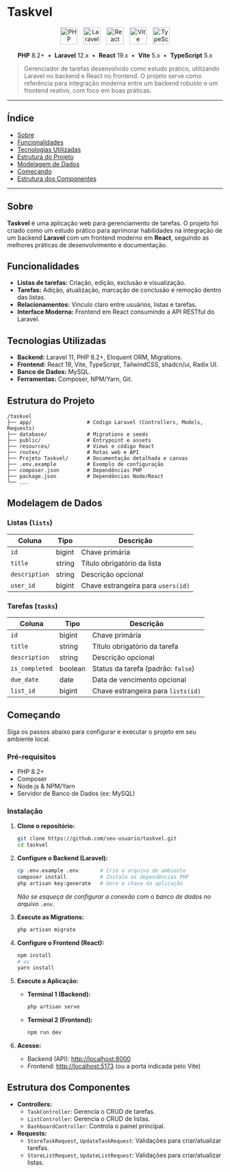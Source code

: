# Taskvel

<p align="center">
  <img src="https://cdn.jsdelivr.net/gh/devicons/devicon/icons/php/php-original.svg" height="40" alt="PHP" style="margin-right: 10px;" />
  <img src="https://cdn.jsdelivr.net/gh/devicons/devicon/icons/laravel/laravel-original.svg" height="40" alt="Laravel" style="margin-right: 10px;" />
  <img src="https://cdn.jsdelivr.net/gh/devicons/devicon/icons/react/react-original.svg" height="40" alt="React" style="margin-right: 10px;" />
  <img src="https://cdn.jsdelivr.net/gh/devicons/devicon/icons/vite/vite-original.svg" height="40" alt="Vite" style="margin-right: 10px;" />
  <img src="https://cdn.jsdelivr.net/gh/devicons/devicon/icons/typescript/typescript-original.svg" height="40" alt="TypeScript" />
</p>

<p align="center">
  <b>PHP</b> 8.2+ &nbsp;•&nbsp;
  <b>Laravel</b> 12.x &nbsp;•&nbsp;
  <b>React</b> 19.x &nbsp;•&nbsp;
  <b>Vite</b> 5.x &nbsp;•&nbsp;
  <b>TypeScript</b> 5.x
</p>

> Gerenciador de tarefas desenvolvido como estudo prático, utilizando Laravel no backend e React no frontend. O projeto serve como referência para integração moderna entre um backend robusto e um frontend reativo, com foco em boas práticas.

---

## Índice

- [Sobre](#-sobre)
- [Funcionalidades](#-funcionalidades)
- [Tecnologias Utilizadas](#-tecnologias-utilizadas)
- [Estrutura do Projeto](#-estrutura-do-projeto)
- [Modelagem de Dados](#-modelagem-de-dados)
- [Começando](#-começando)
- [Estrutura dos Componentes](#-estrutura-dos-componentes)

---

## Sobre

**Taskvel** é uma aplicação web para gerenciamento de tarefas. O projeto foi criado como um estudo prático para aprimorar habilidades na integração de um backend **Laravel** com um frontend moderno em **React**, seguindo as melhores práticas de desenvolvimento e documentação.

## Funcionalidades

- **Listas de tarefas:** Criação, edição, exclusão e visualização.
- **Tarefas:** Adição, atualização, marcação de conclusão e remoção dentro das listas.
- **Relacionamentos:** Vínculo claro entre usuários, listas e tarefas.
- **Interface Moderna:** Frontend em React consumindo a API RESTful do Laravel.

## Tecnologias Utilizadas

- **Backend:** Laravel 11, PHP 8.2+, Eloquent ORM, Migrations.
- **Frontend:** React 19, Vite, TypeScript, TailwindCSS, shadcn/ui, Radix UI.
- **Banco de Dados:** MySQL.
- **Ferramentas:** Composer, NPM/Yarn, Git.

## Estrutura do Projeto

```
/taskvel
├── app/                  # Código Laravel (Controllers, Models, Requests)
├── database/             # Migrations e seeds
├── public/               # Entrypoint e assets
├── resources/            # Views e código React
├── routes/               # Rotas web e API
├── Projeto Taskvel/      # Documentação detalhada e canvas
├── .env.example          # Exemplo de configuração
├── composer.json         # Dependências PHP
├── package.json          # Dependências Node/React
└── ...
```

## Modelagem de Dados

### Listas (`lists`)

| Coluna      | Tipo     | Descrição                             |
|-------------|----------|---------------------------------------|
| `id`        | bigint   | Chave primária                        |
| `title`     | string   | Título obrigatório da lista           |
| `description`| string   | Descrição opcional                    |
| `user_id`   | bigint   | Chave estrangeira para `users(id)`    |

### Tarefas (`tasks`)

| Coluna         | Tipo     | Descrição                               |
|----------------|----------|-----------------------------------------|
| `id`           | bigint   | Chave primária                          |
| `title`        | string   | Título obrigatório da tarefa            |
| `description`  | string   | Descrição opcional                      |
| `is_completed` | boolean  | Status da tarefa (padrão: `false`)      |
| `due_date`     | date     | Data de vencimento opcional             |
| `list_id`      | bigint   | Chave estrangeira para `lists(id)`      |

## Começando

Siga os passos abaixo para configurar e executar o projeto em seu ambiente local.

### Pré-requisitos

- PHP 8.2+
- Composer
- Node.js & NPM/Yarn
- Servidor de Banco de Dados (ex: MySQL)

### Instalação

1. **Clone o repositório:**
   ```sh
   git clone https://github.com/seu-usuario/taskvel.git
   cd taskvel
   ```

2. **Configure o Backend (Laravel):**
   ```sh
   cp .env.example .env       # Crie o arquivo de ambiente
   composer install           # Instale as dependências PHP
   php artisan key:generate   # Gere a chave da aplicação
   ```
   *Não se esqueça de configurar a conexão com o banco de dados no arquivo `.env`.* 

3. **Execute as Migrations:**
   ```sh
   php artisan migrate
   ```

4. **Configure o Frontend (React):**
   ```sh
   npm install
   # ou
   yarn install
   ```

5. **Execute a Aplicação:**
   - **Terminal 1 (Backend):**
     ```sh
     php artisan serve
     ```
   - **Terminal 2 (Frontend):**
     ```sh
     npm run dev
     ```

6. **Acesse:**
   - Backend (API): [http://localhost:8000](http://localhost:8000)
   - Frontend: [http://localhost:5173](http://localhost:5173) (ou a porta indicada pelo Vite)

## Estrutura dos Componentes

- **Controllers:**
  - `TaskController`: Gerencia o CRUD de tarefas.
  - `ListController`: Gerencia o CRUD de listas.
  - `DashboardController`: Controla o painel principal.
- **Requests:**
  - `StoreTaskRequest`, `UpdateTaskRequest`: Validações para criar/atualizar tarefas.
  - `StoreListRequest`, `UpdateListRequest`: Validações para criar/atualizar listas.
